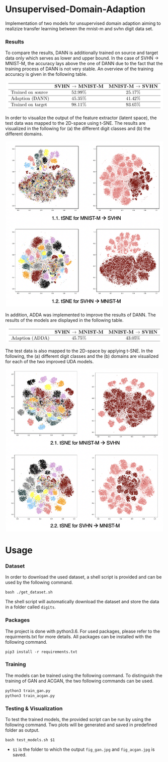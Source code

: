 # Unsupervised-Domain-Adaption
Implementation of two models for unsupervised domain adaption aiming to realizize  transfer learning between the mnist-m and svhn digit data set.

### Results
To compare the results, DANN is additionally trained on source and target data only which serves as lower and upper bound. In the case of SVHN → MNIST-M, the accuracy lays above the one of DANN due to the fact that the training process of DANN is not very stable. An overview of the training accuracy is given in the following table.

<p align="center">
<img src="/Results/acc_dann.png" width="500" alt="DANN accuracy"/>
</p>

In order to visualize the output of the feature extractor (latent space), the test data was mapped to the 2D-space using t-SNE. The results are visualized in the following for (a) the different digit classes and (b) the different domains.

<p align="center">
<img src="/Results/DANN.png" width="500" alt="tSNE DANN"/>
</p>

In addition, ADDA was implemented to improve the results of DANN. The results of the models are displayed in the following table.

<p align="center">
<img src="/Results/acc_adda.png" width="500" alt="ADDA accuracy"/>
</p>

The test data is also mapped to the 2D-space by applying t-SNE. In the following, the (a) different digit classes and the (b) domains are visualized for each of the two improved UDA models.

<p align="center">
<img src="/Results/ADDA.png" width="500" alt="tSNE ADDA"/>
</p>

# Usage

### Dataset
In order to download the used dataset, a shell script is provided and can be used by the following command.

    bash ./get_dataset.sh
    
The shell script will automatically download the dataset and store the data in a folder called `digits`. 

### Packages
The project is done with python3.6. For used packages, please refer to the requirments.txt for more details. All packages can be installed with the following command.

    pip3 install -r requirements.txt
    
### Training
The models can be trained using the following command. To distinguish the training of GAN and ACGAN, the two following commands can be used.

    python3 train_gan.py
    python3 train_acgan.py

### Testing & Visualization
To test the trained models, the provided script can be run by using the following command. Two plots will be generated and saved in predefined folder as output. 

    bash test_models.sh $1

-   `$1` is the folder to which the output `fig_gan.jpg` and `fig_acgan.jpg` is saved.
